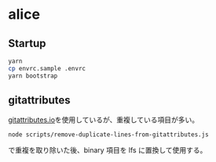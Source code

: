 # alice

## Startup

```bash
yarn
cp envrc.sample .envrc
yarn bootstrap
```

## gitattributes

[gitattributes.io](https://gitattributes.io/api/visualstudio%2Cunity%2Cweb%2Ccsharp%2Cc%2B%2B%2Clua)を使用しているが、重複している項目が多い。

`node scripts/remove-duplicate-lines-from-gitattributes.js`

で重複を取り除いた後、binary 項目を lfs に置換して使用する。
